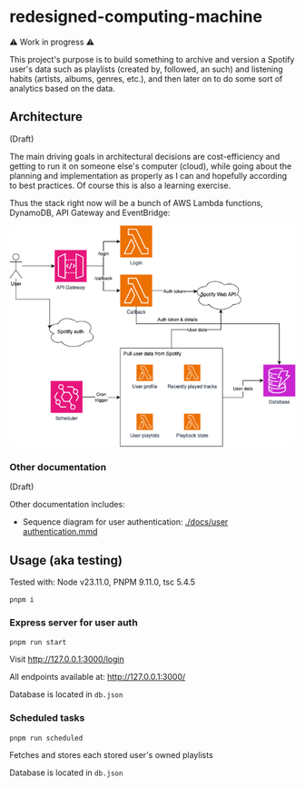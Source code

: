 # redesigned-computing-machine

⚠️ Work in progress ⚠️

This project's purpose is to build something to archive and version a Spotify user's data such as playlists (created by, followed, an such) and listening habits (artists, albums, genres, etc.), and then later on to do some sort of analytics based on the data.

## Architecture

(Draft)

The main driving goals in architectural decisions are cost-efficiency and getting to run it on someone else's computer (cloud), while going about the planning and implementation as properly as I can and hopefully according to best practices. Of course this is also a learning exercise.

Thus the stack right now will be a bunch of AWS Lambda functions, DynamoDB, API Gateway and EventBridge:

![Architecture diagram with AWS services](./docs/architecture.png)

### Other documentation

(Draft)

Other documentation includes:

-   Sequence diagram for user authentication: [./docs/user authentication.mmd](./docs/user%20authentication.mmd)

## Usage (aka testing)

Tested with: Node v23.11.0, PNPM 9.11.0, tsc 5.4.5

```shell
pnpm i
```

### Express server for user auth

```shell
pnpm run start
```

Visit <http://127.0.0.1:3000/login>

All endpoints available at: <http://127.0.0.1:3000/>

Database is located in `db.json`

### Scheduled tasks

```shell
pnpm run scheduled
```

Fetches and stores each stored user's owned playlists

Database is located in `db.json`
